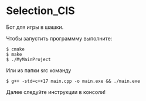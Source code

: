 # Selection_CIS
Бот для игры в шашки.

Чтобы запустить программму выполните:
```Shell
$ cmake
$ make
$ ./MyMainProject
```

Или из папки src команду
```Shell
$ g++ -std=c++17 main.cpp -o main.exe && ./main.exe
```

Далее следуйте инструкции в консоли!
